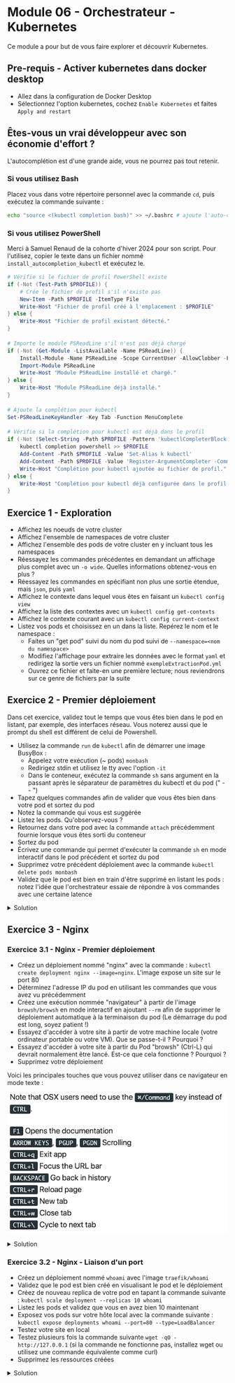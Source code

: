 # Module 06 - Orchestrateur - Kubernetes

Ce module a pour but de vous faire explorer et découvrir Kubernetes.

## Pre-requis - Activer kubernetes dans docker desktop

- Allez dans la configuration de Docker Desktop
- Sélectionnez l'option kubernetes, cochez `Enable Kubernetes` et faites `Apply and restart`

## Êtes-vous un vrai développeur avec son économie d'effort ?

L'autocomplétion est d'une grande aide, vous ne pourrez pas tout retenir.

### Si vous utilisez Bash

Placez vous dans votre répertoire personnel avec la commande `cd`, puis exécutez la commande suivante :

```bash
echo "source <(kubectl completion bash)" >> ~/.bashrc # ajoute l'auto-complétion de manière permanente à votre shell bash
```

### Si vous utilisez PowerShell

Merci à Samuel Renaud de la cohorte d'hiver 2024 pour son script. Pour l'utilisez, copier le texte dans un fichier nommé `install_autocompletion_kubectl` et exécutez le.

```powershell
# Vérifie si le fichier de profil PowerShell existe
if (-Not (Test-Path $PROFILE)) {
    # Crée le fichier de profil s'il n'existe pas
    New-Item -Path $PROFILE -ItemType File
    Write-Host "Fichier de profil créé à l'emplacement : $PROFILE"
} else {
    Write-Host "Fichier de profil existant détecté."
}

# Importe le module PSReadLine s'il n'est pas déjà chargé
if (-Not (Get-Module -ListAvailable -Name PSReadLine)) {
    Install-Module -Name PSReadLine -Scope CurrentUser -AllowClobber -Force
    Import-Module PSReadLine
    Write-Host "Module PSReadLine installé et chargé."
} else {
    Write-Host "Module PSReadLine déjà installé."
}

# Ajoute la complétion pour kubectl
Set-PSReadLineKeyHandler -Key Tab -Function MenuComplete

# Vérifie si la complétion pour kubectl est déjà dans le profil
if (-Not (Select-String -Path $PROFILE -Pattern 'kubectlCompleterBlock' -Quiet)) {
    kubectl completion powershell >> $PROFILE
    Add-Content -Path $PROFILE -Value 'Set-Alias k kubectl'
    Add-Content -Path $PROFILE -Value 'Register-ArgumentCompleter -CommandName ''k'' -ScriptBlock $__kubectlCompleterBlock'
    Write-Host "Complétion pour kubectl ajoutée au fichier de profil."
} else {
    Write-Host "Complétion pour kubectl déjà configurée dans le profil."
}
```

## Exercice 1 - Exploration

- Affichez les noeuds de votre cluster
- Affichez l'ensemble de namespaces de votre cluster
- Affichez l'ensemble des pods de votre cluster en y incluant tous les namespaces
- Réessayez les commandes précédentes en demandant un affichage plus complet avec un `-o wide`. Quelles informations obtenez-vous en plus ?
- Réessayez les commandes en spécifiant non plus une sortie étendue, mais `json`, puis `yaml`
- Affichez le contexte dans lequel vous êtes en faisant un ```kubectl config view```
- Affichez la liste des contextes avec un `kubectl config get-contexts`
- Affichez le contexte courant avec un `kubectl config current-context`
- Listez vos pods et choisissez en un dans la liste. Repérez le nom et le namespace :
  - Faites un "get pod" suivi du nom du pod suivi de `--namespace=<nom du namespace>`
  - Modifiez l'affichage pour extraire les données avec le format `yaml` et redirigez la sortie vers un fichier nommé `exempleExtractionPod.yml`
  - Ouvrez ce fichier et faite-en une première lecture; nous reviendrons sur ce genre de fichiers par la suite

## Exercice 2 - Premier déploiement

Dans cet exercice, validez tout le temps que vous êtes bien dans le pod en listant, par exemple, des interfaces réseau. Vous noterez aussi que le prompt du shell est différent de celui de Powershell.

- Utilisez la commande `run` de `kubectl` afin de démarrer une image BusyBox :
  - Appelez votre exécution (~ pods) `monbash`
  - Redirigez stdin et utilisez le tty avec l'option `-it`
  - Dans le conteneur, exécutez la commande `sh` sans argument en la passant après le séparateur de paramètres du kubectl et du pod (" -- ")
- Tapez quelques commandes afin de valider que vous êtes bien dans votre pod et sortez du pod
- Notez la commande qui vous est suggérée
- Listez les pods. Qu'observez-vous ?
- Retournez dans votre pod avec la commande `attach` précédemment fournie lorsque vous êtes sorti du conteneur
- Sortez du pod
- Écrivez une commande qui permet d'exécuter la commande `sh` en mode interactif dans le pod précédent et sortez du pod
- Supprimez votre précédent déploiement avec la commande `kubectl delete pods monbash`
- Validez que le pod est bien en train d'être supprimé en listant les pods : notez l'idée que l'orchestrateur essaie de répondre à vos commandes avec une certaine latence

<details>
  <summary>Solution</summary>

  ```bash
  kubectl run monbash --image=busybox -it -- sh
  kubectl get pods -o wide
  kubectl attach monbash -c monbash -it
  kubectl exec monbash -it -- sh
  ```

</details>

## Exercice 3 - Nginx

### Exercice 3.1 - Nginx - Premier déploiement

- Créez un déploiement nommé "nginx" avec la commande : ```kubectl create deployment nginx --image=nginx```. L'image expose un site sur le port 80
- Déterminez l'adresse IP du pod en utilisant les commandes que vous avez vu précédemment
- Créez une exécution nommée "navigateur" à partir de l'image `browsh/browsh` en mode interactif en ajoutant `--rm` afin de supprimer le déploiement automatique à la terminaison du pod (Le démarrage du pod est long, soyez patient !)
- Essayez d'accéder à votre site à partir de votre machine locale (votre ordinateur portable ou votre VM). Que se passe-t-il ? Pourquoi ?
- Essayez d'accéder à votre site à partir du Pod "browsh" (Ctrl-L) qui devrait normalement être lancé. Est-ce que cela fonctionne ? Pourquoi ?
- Supprimez votre déploiement

Voici les principales touches que vous pouvez utiliser dans ce navigateur en mode texte :

![Commandes Browsh](img/browsh_cmd.png)

<details>
  <summary>Solution</summary>

  ```bash
  kubectl create deployment nginx --image=nginx
  kubectl get pods -o wide # récupération de l'adresse IP du Pod.
  kubectl run navigateur --image=browsh/browsh -it --rm
  kubectl delete deployment nginx
  ```

</details>

### Exercice 3.2 - Nginx - Liaison d'un port

- Créez un déploiement nommé `whoami` avec l'image `traefik/whoami`
- Validez que le pod est bien créé en visualisant le pod et le déploiement
- Créez de nouveau replica de votre pod en tapant la commande suivante : ```kubectl scale deployment --replicas 10 whoami```
- Listez les pods et validez que vous en avez bien 10 maintenant
- Exposez vos pods sur votre hôte local avec la commande suivante : ```kubectl expose deployments whoami --port=80 --type=LoadBalancer```
- Testez votre site en local
- Testez plusieurs fois la commande suivante `wget -qO - http://127.0.0.1` (si la commande ne fonctionne pas, installez wget ou utilisez une commande équivalente comme curl)
- Supprimez les ressources créées

<details>
  <summary>Solution</summary>
  
  ```bash
  kubectl create deployment whoami --image=traefik/whoami
  kubectl get pods -o wide
  kubectl get deployments -o wide
  kubectl scale deployment --replicas 10 whoami
  kubectl expose deployments whoami --port=80 --type=LoadBalancer
  kubectl delete services whoami
  kubectl delete deployment whoami
  ```
  
</details>
